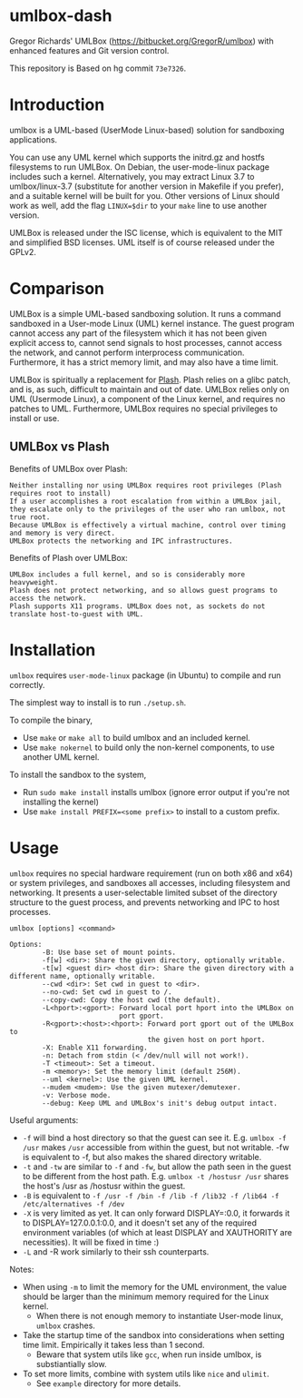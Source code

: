 umlbox-dash
===========

Gregor Richards' UMLBox (https://bitbucket.org/GregorR/umlbox) with enhanced features and Git version control.

This repository is Based on hg commit `73e7326`.

Introduction
============

umlbox is a UML-based (UserMode Linux-based) solution for sandboxing applications.

You can use any UML kernel which supports the initrd.gz and hostfs filesystems to run UMLBox. On Debian, the user-mode-linux package includes such a kernel. Alternatively, you may extract Linux 3.7 to umlbox/linux-3.7 (substitute for another version in Makefile if you prefer), and a suitable kernel will be built for you. Other versions of Linux should work as well, add the flag `LINUX=$dir` to your `make` line to use another version.

UMLBox is released under the ISC license, which is equivalent to the MIT and simplified BSD licenses. UML itself is of course released under the GPLv2.

Comparison
==========

UMLBox is a simple UML-based sandboxing solution. It runs a command sandboxed in a User-mode Linux (UML) kernel instance. The guest program cannot access any part of the filesystem which it has not been given explicit access to, cannot send signals to host processes, cannot access the network, and cannot perform interprocess communication. Furthermore, it has a strict memory limit, and may also have a time limit.

UMLBox is spiritually a replacement for [Plash](http://plash.beasts.org/). Plash relies on a glibc patch, and is, as such, difficult to maintain and out of date. UMLBox relies only on UML (Usermode Linux), a component of the Linux kernel, and requires no patches to UML. Furthermore, UMLBox requires no special privileges to install or use.

## UMLBox vs Plash

Benefits of UMLBox over Plash:

    Neither installing nor using UMLBox requires root privileges (Plash requires root to install)
    If a user accomplishes a root escalation from within a UMLBox jail, they escalate only to the privileges of the user who ran umlbox, not true root.
    Because UMLBox is effectively a virtual machine, control over timing and memory is very direct.
    UMLBox protects the networking and IPC infrastructures. 

Benefits of Plash over UMLBox:

    UMLBox includes a full kernel, and so is considerably more heavyweight.
    Plash does not protect networking, and so allows guest programs to access the network.
    Plash supports X11 programs. UMLBox does not, as sockets do not translate host-to-guest with UML.

Installation
============

`umlbox` requires `user-mode-linux` package (in Ubuntu) to compile and run correctly.

The simplest way to install is to run `./setup.sh`.

To compile the binary,

* Use `make` or `make all` to build umlbox and an included kernel. 
* Use `make nokernel` to build only the non-kernel components, to use another UML kernel. 

To install the sandbox to the system,

* Run `sudo make install` installs umlbox (ignore error output if you're not installing the kernel)
* Use `make install PREFIX=<some prefix>` to install to a custom prefix.

Usage
=====

`umlbox` requires no special hardware requirement (run on both x86 and x64) or system privileges, and sandboxes all accesses, including filesystem and networking. It presents a user-selectable limited subset of the directory structure to the guest process, and prevents networking and IPC to host processes.

```
umlbox [options] <command>

Options:
        -B: Use base set of mount points.
        -f[w] <dir>: Share the given directory, optionally writable.
        -t[w] <guest dir> <host dir>: Share the given directory with a different name, optionally writable.
        --cwd <dir>: Set cwd in guest to <dir>.
        --no-cwd: Set cwd in guest to /.
        --copy-cwd: Copy the host cwd (the default).
        -L<hport>:<gport>: Forward local port hport into the UMLBox on
                           port gport.
        -R<gport>:<host>:<hport>: Forward port gport out of the UMLBox to
                                  the given host on port hport.
        -X: Enable X11 forwarding.
        -n: Detach from stdin (< /dev/null will not work!).
        -T <timeout>: Set a timeout.
        -m <memory>: Set the memory limit (default 256M).
        --uml <kernel>: Use the given UML kernel.
        --mudem <mudem>: Use the given mutexer/demutexer.
        -v: Verbose mode.
        --debug: Keep UML and UMLBox's init's debug output intact.
```

Useful arguments: 

 * `-f` will bind a host directory so that the guest can see it. E.g. `umlbox -f /usr` makes `/usr` accessible from within the guest, but not writable. -fw is equivalent to -f, but also makes the shared directory writable.
 * `-t` and `-tw` are similar to `-f` and `-fw`, but allow the path seen in the guest to be different from the host path. E.g. `umlbox -t /hostusr /usr` shares the host's /usr as /hostusr within the guest.
 * `-B` is equivalent to `-f /usr -f /bin -f /lib -f /lib32 -f /lib64 -f /etc/alternatives -f /dev`
 * `-X` is very limited as yet. It can only forward DISPLAY=:0.0, it forwards it to DISPLAY=127.0.0.1:0.0, and it doesn't set any of the required environment variables (of which at least DISPLAY and XAUTHORITY are necessities). It will be fixed in time :)
 * `-L` and -R work similarly to their ssh counterparts.

Notes:
 
 * When using `-m` to limit the memory for the UML environment, the value should be larger than the minimum memory required for the Linux kernel.
	 * When there is not enough memory to instantiate User-mode linux, `umlbox` crashes.
 * Take the startup time of the sandbox into considerations when setting time limit. Empirically it takes less than 1 second.
	 * Beware that system utils like `gcc`, when run inside umlbox, is substiantially slow.
 * To set more limits, combine with system utils like `nice` and `ulimit`.
 	 * See `example` directory for more details.
